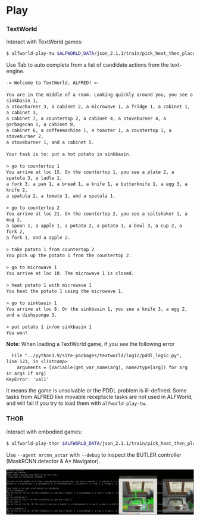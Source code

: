 # Play


### TextWorld

Interact with TextWorld games:

```bash
$ alfworld-play-tw $ALFWORLD_DATA/json_2.1.1/train/pick_heat_then_place_in_recep-Potato-None-SinkBasin-14/trial_T20190908_231731_054988/ 
```

Use Tab to auto complete from a list of candidate actions from the text-engine.

```
-= Welcome to TextWorld, ALFRED! =-

You are in the middle of a room. Looking quickly around you, you see a sinkbasin 1,
a stoveburner 3, a cabinet 2, a microwave 1, a fridge 1, a cabinet 1, a cabinet 3,
a cabinet 7, a countertop 2, a cabinet 4, a stoveburner 4, a garbagecan 1, a cabinet 8,
a cabinet 6, a coffeemachine 1, a toaster 1, a countertop 1, a stoveburner 2,
a stoveburner 1, and a cabinet 5.

Your task is to: put a hot potato in sinkbasin.

> go to countertop 1
You arrive at loc 15. On the countertop 1, you see a plate 2, a spatula 3, a ladle 1,
a fork 3, a pan 1, a bread 1, a knife 1, a butterknife 1, a egg 3, a knife 2,
a spatula 2, a tomato 1, and a spatula 1.

> go to countertop 2
You arrive at loc 21. On the countertop 2, you see a saltshaker 1, a mug 2,
a spoon 1, a apple 1, a potato 2, a potato 1, a bowl 3, a cup 2, a fork 2,
a fork 1, and a apple 2.

> take potato 1 from countertop 2
You pick up the potato 1 from the countertop 2.

> go to microwave 1
You arrive at loc 10. The microwave 1 is closed.

> heat potato 1 with microwave 1
You heat the potato 1 using the microwave 1.

> go to sinkbasin 1
You arrive at loc 8. On the sinkbasin 1, you see a knife 3, a egg 2,
and a dishsponge 3.

> put potato 1 in/on sinkbasin 1
You won!
```

**Note**: When loading a TextWorld game, if you see the following error
```
  File "../python3.9/site-packages/textworld/logic/pddl_logic.py", line 123, in <listcomp>
    arguments = [Variable(get_var_name(arg), name2type[arg]) for arg in args if arg]
KeyError: 'val1'
```
it means the game is unsolvable or the PDDL problem is ill-defined. Some tasks from ALFRED like movable receptacle tasks are not used in ALFWorld, and will fail if you try to load them with `alfworld-play-tw`.

### THOR

Interact with embodied games:

```bash
$ alfworld-play-thor $ALFWORLD_DATA/json_2.1.1/train/pick_heat_then_place_in_recep-Potato-None-SinkBasin-14/trial_T20190908_231731_054988/ --controller oracle_astar --debug
```

Use `--agent mrcnn_astar` with `--debug` to inspect the BUTLER controller (MaskRCNN detector & A* Navigator).

![](../media/play_screenshot.png)
